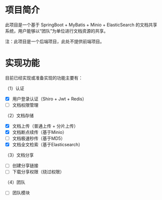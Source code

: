 # 项目简介
此项目是一个基于 SpringBoot + MyBatis + Minio + ElasticSearch 的文档共享系统，用户能够以“团队”为单位进行文档资源的共享。


注：此项目是一个后端项目，此处不提供前端项目。

# 实现功能
目前已经实现或准备实现的功能主要有：

（1）认证

- [x] 用户登录认证（Shiro + Jwt + Redis）
- [ ] 文档权限管理

（2）文档存储

- [x] 文档上传（普通上传 + 分片上传）
- [x] 文档断点续传（基于Minio）
- [ ] 文档极速秒传（基于MD5）
- [x] 文档全文检索（基于Elasticsearch）

（3）文档分享

- [ ] 创建分享链接
- [ ] 下载分享权限（绕过权限）

（4）团队

- [ ] 团队模块

